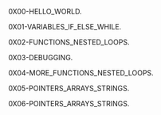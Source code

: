 0X00-HELLO_WORLD.

0X01-VARIABLES_IF_ELSE_WHILE.

0X02-FUNCTIONS_NESTED_LOOPS.

0X03-DEBUGGING.

0X04-MORE_FUNCTIONS_NESTED_LOOPS.

0X05-POINTERS_ARRAYS_STRINGS.

0X06-POINTERS_ARRAYS_STRINGS.
